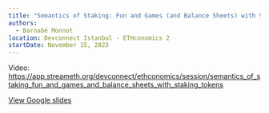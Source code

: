 ```yaml
---
title: "Semantics of Staking: Fun and Games (and Balance Sheets) with Staking Tokens"
authors:
  - Barnabé Monnot
location: Devconnect Istanbul - ETHconomics 2
startDate: November 15, 2023
---
```


Video: <https://app.streameth.org/devconnect/ethconomics/session/semantics_of_staking_fun_and_games_and_balance_sheets_with_staking_tokens>

[View Google slides](https://docs.google.com/presentation/d/1Mdq_ktSr0BxC0JVZeE-5K17k2hM7LKK2osQz0wAUtzQ/edit?usp=sharing)
